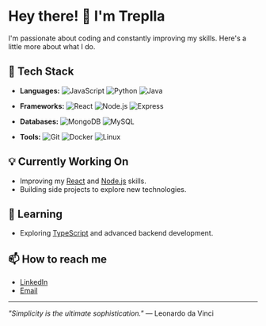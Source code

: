 # Hey there! 👋 I'm Treplla

I'm passionate about coding and constantly improving my skills. Here's a little more about what I do.

## 🔧 Tech Stack
- **Languages:**
  ![JavaScript](https://img.shields.io/badge/-JavaScript-F7DF1E?style=flat-square&logo=javascript&logoColor=black)
  ![Python](https://img.shields.io/badge/-Python-3776AB?style=flat-square&logo=python&logoColor=white)
  ![Java](https://img.shields.io/badge/-Java-007396?style=flat-square&logo=java&logoColor=white)
  
- **Frameworks:**
  ![React](https://img.shields.io/badge/-React-61DAFB?style=flat-square&logo=react&logoColor=black)
  ![Node.js](https://img.shields.io/badge/-Node.js-339933?style=flat-square&logo=node.js&logoColor=white)
  ![Express](https://img.shields.io/badge/-Express-000000?style=flat-square&logo=express&logoColor=white)
  
- **Databases:**
  ![MongoDB](https://img.shields.io/badge/-MongoDB-47A248?style=flat-square&logo=mongodb&logoColor=white)
  ![MySQL](https://img.shields.io/badge/-MySQL-4479A1?style=flat-square&logo=mysql&logoColor=white)
  
- **Tools:**
  ![Git](https://img.shields.io/badge/-Git-F05032?style=flat-square&logo=git&logoColor=white)
  ![Docker](https://img.shields.io/badge/-Docker-2496ED?style=flat-square&logo=docker&logoColor=white)
  ![Linux](https://img.shields.io/badge/-Linux-FCC624?style=flat-square&logo=linux&logoColor=black)

## 💡 Currently Working On
- Improving my [React](https://reactjs.org/) and [Node.js](https://nodejs.org/en/) skills.
- Building side projects to explore new technologies.

## 🌱 Learning
- Exploring [TypeScript](https://www.typescriptlang.org/) and advanced backend development.

## 📫 How to reach me
- [LinkedIn](https://www.linkedin.com/in/your-profile) 
- [Email](mailto:your-email@example.com)

---

_"Simplicity is the ultimate sophistication."_ — Leonardo da Vinci
